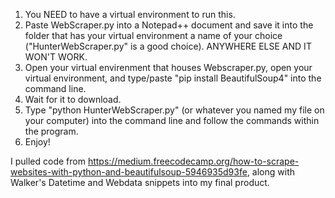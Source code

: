 1) You NEED to have a virtual environment to run this.
2) Paste WebScraper.py into a Notepad++ document and save it into the folder that has your virtual environment a name of your choice ("HunterWebScraper.py" is a good choice). ANYWHERE ELSE AND IT WON'T WORK.
3) Open your virtual envirenment that houses Webscraper.py, open your virtual environment, and type/paste "pip install BeautifulSoup4" into the command line.
4) Wait for it to download.
5) Type "python HunterWebScraper.py" (or whatever you named my file on your computer) into the command line and follow the commands within the program.
6) Enjoy!


I pulled code from https://medium.freecodecamp.org/how-to-scrape-websites-with-python-and-beautifulsoup-5946935d93fe, along with Walker's 
Datetime and Webdata snippets into my final product. 
